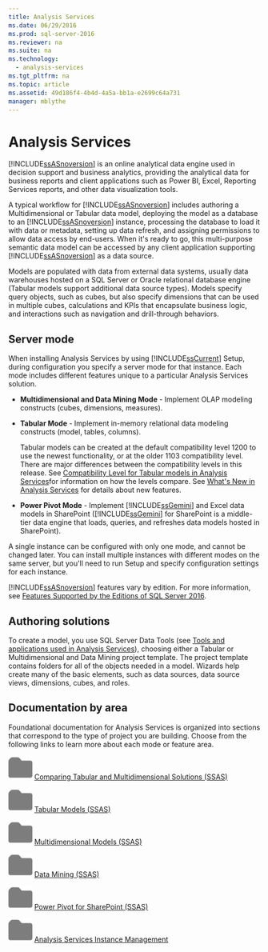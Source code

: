 ```yaml
---
title: Analysis Services
ms.date: 06/29/2016
ms.prod: sql-server-2016
ms.reviewer: na
ms.suite: na
ms.technology: 
  - analysis-services
ms.tgt_pltfrm: na
ms.topic: article
ms.assetid: 49d186f4-4b4d-4a5a-bb1a-e2699c64a731
manager: mblythe
---
```

# Analysis Services
[!INCLUDE[ssASnoversion](../../Topics/TopicNameContainA/includes/ssASnoversion_md.md)] is an online analytical data engine used in decision support and business analytics, providing the analytical data for business reports and client applications such as Power BI, Excel, Reporting Services reports, and other data visualization tools.  
  
 A typical workflow for [!INCLUDE[ssASnoversion](../../Topics/TopicNameContainA/includes/ssASnoversion_md.md)] includes authoring a Multidimensional or Tabular data model, deploying the model as a database to an [!INCLUDE[ssASnoversion](../../Topics/TopicNameContainA/includes/ssASnoversion_md.md)] instance, processing the database to load it with data or metadata, setting up data refresh, and assigning permissions to allow data access by end-users. When it's ready to go, this multi-purpose semantic data model can be accessed by any client application supporting [!INCLUDE[ssASnoversion](../../Topics/TopicNameContainA/includes/ssASnoversion_md.md)] as a data source.  
  
 Models are populated with data from external data systems, usually data warehouses hosted on a SQL Server or Oracle relational database engine (Tabular models support additional data source types). Models specify query objects, such as cubes, but also specify dimensions that can be used in multiple cubes, calculations and KPIs that encapsulate business logic, and interactions such as navigation and drill-through behaviors.  
  
## Server mode  
 When installing Analysis Services by using [!INCLUDE[ssCurrent](../../Topics/TopicNameContainA/includes/ssCurrent_md.md)] Setup, during configuration you specify a server mode for that instance.  Each mode includes different features unique to a particular  Analysis Services solution.  
  
-   **Multidimensional and Data Mining Mode** - Implement OLAP modeling constructs (cubes, dimensions, measures).  
  
-   **Tabular Mode** - Implement in-memory relational data modeling constructs (model, tables, columns).  
  
     Tabular models can be created at the default compatibility level 1200 to use the newest functionality, or at the older 1103 compatibility level. There are major differences between the compatibility levels in this release. See [Compatibility Level for Tabular models in Analysis Services](../../Topics/TopicNameNotContainA/Compatibility-Level-for-Tabular-models-in-Analysis-Services.md)for information on how the levels compare.  See [What's New in Analysis Services](../../Topics/TopicNameNotContainA/What-s-New-in-Analysis-Services.md) for details about new features.  
  
-   **Power Pivot Mode** - Implement [!INCLUDE[ssGemini](../../Topics/TopicNameContainA/includes/ssGemini_md.md)] and Excel data models in SharePoint ([!INCLUDE[ssGemini](../../Topics/TopicNameContainA/includes/ssGemini_md.md)] for SharePoint is a middle-tier data engine that loads, queries, and refreshes data models hosted in SharePoint).  
  
 A single instance can be configured with only one mode,  and cannot be changed later.  You can install multiple instances with different modes on the same server, but you'll need to run Setup and specify configuration settings for each instance.  
  
 [!INCLUDE[ssASnoversion](../../Topics/TopicNameContainA/includes/ssASnoversion_md.md)] features vary by edition. For more information, see [Features Supported by the Editions of SQL Server 2016](../../Topics/TopicNameNotContainA/Features-Supported-by-the-Editions-of-SQL-Server-2016.md).  
  
## Authoring solutions  
 To create a model, you use SQL Server Data Tools (see [Tools and applications used in Analysis Services](../../Topics/TopicNameNotContainA/Tools-and-applications-used-in-Analysis-Services.md)), choosing either a Tabular or Multidimensional and Data Mining project template. The project template contains folders for all of the objects needed in a model. Wizards help create many of the basic elements, such as data sources, data source views, dimensions, cubes, and roles.  
  
## Documentation by area  
 Foundational documentation for Analysis Services is organized into sections that correspond to the type of project you are building. Choose from the following links to learn more about each mode or feature area.  
  
 ![Small File Folder Icon](../../Topics/TopicNameNotContainA/media/filefolder_small.png "filefolder_small") [Comparing Tabular and Multidimensional Solutions (SSAS)](../../Topics/TopicNameNotContainA/Comparing-Tabular-and-Multidimensional-Solutions--SSAS-.md)  
  
 ![Small File Folder Icon](../../Topics/TopicNameNotContainA/media/filefolder_small.png "filefolder_small") [Tabular Models (SSAS)](../../Topics/TopicNameNotContainA/Tabular-Models--SSAS-.md)  
  
 ![Small File Folder Icon](../../Topics/TopicNameNotContainA/media/filefolder_small.png "filefolder_small") [Multidimensional Models (SSAS)](../../Topics/TopicNameNotContainA/Multidimensional-Models--SSAS-.md)  
  
 ![Small File Folder Icon](../../Topics/TopicNameNotContainA/media/filefolder_small.png "filefolder_small") [Data Mining (SSAS)](../../Topics/TopicNameNotContainA/Data-Mining--SSAS-.md)  
  
 ![Small File Folder Icon](../../Topics/TopicNameNotContainA/media/filefolder_small.png "filefolder_small") [Power Pivot for SharePoint (SSAS)](../../Topics/TopicNameNotContainA/Power-Pivot-for-SharePoint--SSAS-.md)  
  
 ![Small File Folder Icon](../../Topics/TopicNameNotContainA/media/filefolder_small.png "filefolder_small") [Analysis Services Instance Management](../../Topics/TopicNameNotContainA/Analysis-Services-Instance-Management.md)